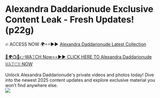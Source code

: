 # Alexandra Daddarionude Exclusive Content Leak - Fresh Updates! (p22g)

🔥 ACCESS NOW 🌍==►► <a href="https://tinyurl.com/yc657z5k" rel="nofollow">Alexandra Daddarionude Latest Collection</a>
<br><br>
[🔴🌍📺📱👉WA𝚃CH Now==►► CLICK HERE TO Alexandra Daddarionude 𝚆𝙰𝚃𝙲𝙷 NOW](https://tinyurl.com/yc657z5k)
<br><br>
Unlock Alexandra Daddarionude's private videos and photos today! Dive into the newest 2025 content updates and explore exclusive material you won’t find anywhere else.
<br>
<a href="https://tinyurl.com/yc657z5k" rel="nofollow" data-target="animated-image.originalLink"><img src="https://camo.githubusercontent.com/8a4f000d20f83aca3bf7ec5f350d767afa0574a8a352519fd8cfa583a6f93a33/68747470733a2f2f692e696d6775722e636f6d2f644a486b345a712e676966" data-canonical-src="https://i.imgur.com/dJHk4Zq.gif" style="max-width: 100%; display: inline-block;" data-target="animated-image.originalImage"></a>
<br>

